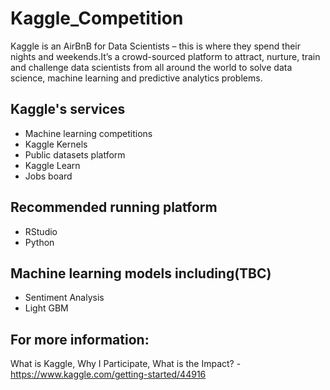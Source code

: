 # Kaggle_Competition
Kaggle is an AirBnB for Data Scientists – this is where they spend their nights and weekends.It’s a crowd-sourced platform to attract, nurture, train and challenge data scientists from all around  the world to solve data science, machine learning and predictive analytics problems.

## Kaggle's services
- Machine learning competitions
- Kaggle Kernels
- Public datasets platform
- Kaggle Learn
- Jobs board

## Recommended running platform 
- RStudio
- Python

## Machine learning models including(TBC)
* Sentiment Analysis
* Light GBM


## For more information: 
What is Kaggle, Why I Participate, What is the Impact? - https://www.kaggle.com/getting-started/44916
